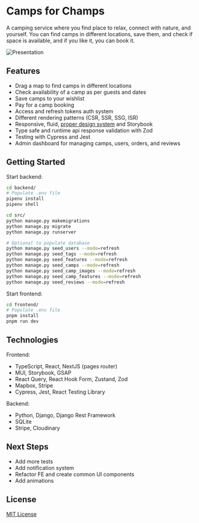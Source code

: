 # Camps for Champs

A camping service where you find place to relax, connect with nature, and yourself. You can find camps in different locations, save them, and check if space is available, and if you like it, you can book it.

![Presentation](./media/presentation.png)

## Features

- Drag a map to find camps in different locations
- Check availability of a camp as per guests and dates
- Save camps to your wishlist
- Pay for a camp booking
- Access and refresh tokens auth system
- Different rendering patterns (CSR, SSR, SSG, ISR)
- Responsive, fluid, [proper design system](https://www.figma.com/design/UVRba5oef3CqS1ifs5JPV9/camps-for-champs?node-id=10-2396&t=iK4PHZk7PpzvcuDD-1) and Storybook
- Type safe and runtime api response validation with Zod
- Testing with Cypress and Jest
- Admin dashboard for managing camps, users, orders, and reviews

## Getting Started

Start backend:

```bash
cd backend/
# Populate .env file
pipenv install
pipenv shell

cd src/
python manage.py makemigrations
python manage.py migrate
python manage.py runserver

# Optional to populate database
python manage.py seed_users --mode=refresh
python manage.py seed_tags --mode=refresh
python manage.py seed_features --mode=refresh
python manage.py seed_camps --mode=refresh
python manage.py seed_camp_images --mode=refresh
python manage.py seed_camp_features --mode=refresh
python manage.py seed_reviews --mode=refresh
```

Start frontend:

```bash
cd frontend/
# Populate .env file
pnpm install
pnpm run dev
```

## Technologies

Frontend:

- TypeScript, React, NextJS (pages router)
- MUI, Storybook, GSAP
- React Query, React Hook Form, Zustand, Zod
- Mapbox, Stripe
- Cypress, Jest, React Testing Library

Backend:

- Python, Django, Django Rest Framework
- SQLite
- Stripe, Cloudinary

## Next Steps

- Add more tests
- Add notification system
- Refactor FE and create common UI components
- Add animations

## License

[MIT License](./LICENSE)
